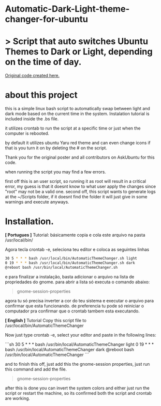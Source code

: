# Automatic-Dark-Light-theme-changer-for-ubuntu
# > Script that auto switches Ubuntu Themes to Dark or Light, depending on the time of day.

[Original code created here.](https://askubuntu.com/questions/1234742/automatic-light-dark-mode/1491373#1491373)

# about this project

this is a simple linux bash script to automatically swap between light and dark mode based on the current time in the system. Instalation tutorial is included inside the .bs file.

it utilizes crontab to run the script at a specific time or just when the computer is rebooted.

by default it utilizes ubuntu Yaru red theme and can even change icons if that is you turn it on by deleting the # on the script.

Thank you for the original poster and all contributors on AskUbuntu for this code.

when running the script you may find a few errors.

first off this is an user script, so running it as root will result in a critical error, my guess is that it doesnt know to what user apply the changes since "root" may not be a valid one.
second off, this script wants to generate logs at the ~/Scripts folder, if it doesnt find the folder it will just give in some warnings and execute anyways.

# Installation.

 **[ Portugues ]** Tutorial: básicamente copia e cola este arquivo na pasta /usr/local/bin/
 
 Agora tecla crontab -e, seleciona teu editor e coloca as seguintes linhas

```sh
30 5 * * * bash /usr/local/bin/AutomaticThemeChanger.sh light
0 19 * * * bash /usr/local/bin/AutomaticThemeChanger.sh dark
@reboot bash /usr/bin/local/AutomaticThemeChanger.sh
```
e para finalizar a instalação, basta adicionar o arquivo na lista de propriedades do gnome.
para abrir a lista só executa o comando abaixo:
> gnome-session-properties

 agora tu só precisa inverter a cor do teu sistema e executar o arquivo para confirmar que esta funcionando.
 de preferencia tu pode só reiniciar o computador pra confirmar que o crontab tambem esta executando.


**[ English ]** Tutorial
Copy this script file to /usr/local/bin/AutomaticThemeChanger

Now just type crontab -e, select your editor and paste in the following lines:

´´´sh
30 5 * * * bash /usr/bin/local/AutomaticThemeChanger light
0 19 * * * bash /usr/bin/local/AutomaticThemeChanger dark
@reboot bash /usr/bin/local/AutomaticThemeChanger
´´´

and to finish this off, just add this the gnome-session properties, just run this command and add the file.
> gnome-session-properties

after this is done you can invert the system colors and either just run the script
or restart the machine, so its confirmed both the script and crontab are working.
